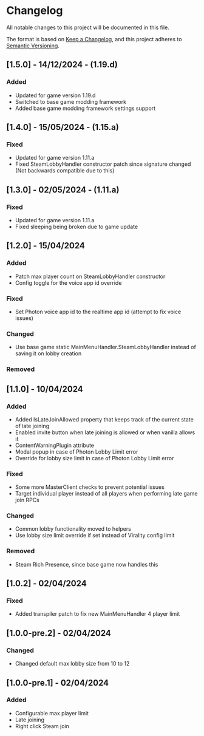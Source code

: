 # Changelog

All notable changes to this project will be documented in this file.

The format is based on [Keep a Changelog](https://keepachangelog.com/en/1.0.0/),
and this project adheres to [Semantic Versioning](https://semver.org/spec/v2.0.0.html).

## [1.5.0] - 14/12/2024 - (1.19.d)

### Added

- Updated for game version 1.19.d
- Switched to base game modding framework
- Added base game modding framework settings support

## [1.4.0] - 15/05/2024 - (1.15.a)

### Fixed

- Updated for game version 1.11.a
- Fixed SteamLobbyHandler constructor patch since signature changed (Not backwards compatible due to this)

## [1.3.0] - 02/05/2024 - (1.11.a)

### Fixed

- Updated for game version 1.11.a
- Fixed sleeping being broken due to game update

## [1.2.0] - 15/04/2024

### Added

- Patch max player count on SteamLobbyHandler constructor
- Config toggle for the voice app id override

### Fixed

- Set Photon voice app id to the realtime app id (attempt to fix voice issues)

### Changed

- Use base game static MainMenuHandler.SteamLobbyHandler instead of saving it on lobby creation

### Removed

## [1.1.0] - 10/04/2024

### Added

- Added IsLateJoinAllowed property that keeps track of the current state of late joining
- Enabled invite button when late joining is allowed or when vanilla allows it
- ContentWarningPlugin attribute
- Modal popup in case of Photon Lobby Limit error
- Override for lobby size limit in case of Photon Lobby Limit error

### Fixed

- Some more MasterClient checks to prevent potential issues
- Target individual player instead of all players when performing late game join RPCs

### Changed

- Common lobby functionality moved to helpers
- Use lobby size limit override if set instead of Virality config limit

### Removed

- Steam Rich Presence, since base game now handles this

## [1.0.2] - 02/04/2024

### Fixed

- Added transpiler patch to fix new MainMenuHandler 4 player limit

## [1.0.0-pre.2] - 02/04/2024

### Changed

- Changed default max lobby size from 10 to 12

## [1.0.0-pre.1] - 02/04/2024

### Added

- Configurable max player limit
- Late joining
- Right click Steam join
